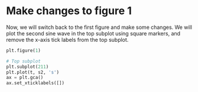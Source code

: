 # Make changes to figure 1

Now, we will switch back to the first figure and make some changes. We will plot the second sine wave in the top subplot using square markers, and remove the x-axis tick labels from the top subplot.

```python
plt.figure(1)

# Top subplot
plt.subplot(211)
plt.plot(t, s2, 's')
ax = plt.gca()
ax.set_xticklabels([])
```

